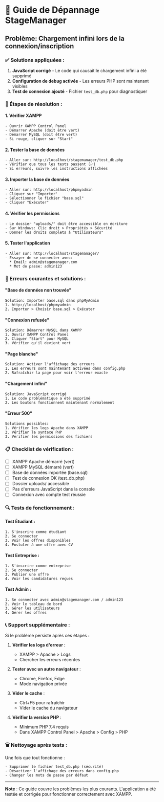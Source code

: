 # 🔧 Guide de Dépannage StageManager

## Problème: Chargement infini lors de la connexion/inscription

### ✅ Solutions appliquées :

1. **JavaScript corrigé** - Le code qui causait le chargement infini a été supprimé
2. **Configuration de debug activée** - Les erreurs PHP sont maintenant visibles
3. **Test de connexion ajouté** - Fichier `test_db.php` pour diagnostiquer

### 🚀 Étapes de résolution :

#### 1. Vérifier XAMPP
```
- Ouvrir XAMPP Control Panel
- Démarrer Apache (doit être vert)
- Démarrer MySQL (doit être vert)
- Si rouge, cliquer sur "Start"
```

#### 2. Tester la base de données
```
- Aller sur: http://localhost/stagemanager/test_db.php
- Vérifier que tous les tests passent (✅)
- Si erreurs, suivre les instructions affichées
```

#### 3. Importer la base de données
```
- Aller sur: http://localhost/phpmyadmin
- Cliquer sur "Importer"
- Sélectionner le fichier "base.sql"
- Cliquer "Exécuter"
```

#### 4. Vérifier les permissions
```
- Le dossier "uploads/" doit être accessible en écriture
- Sur Windows: Clic droit > Propriétés > Sécurité
- Donner les droits complets à "Utilisateurs"
```

#### 5. Tester l'application
```
- Aller sur: http://localhost/stagemanager/
- Essayer de se connecter avec:
  * Email: admin@stagemanager.com
  * Mot de passe: admin123
```

### 🐛 Erreurs courantes et solutions :

#### "Base de données non trouvée"
```
Solution: Importer base.sql dans phpMyAdmin
1. http://localhost/phpmyadmin
2. Importer > Choisir base.sql > Exécuter
```

#### "Connexion refusée"
```
Solution: Démarrer MySQL dans XAMPP
1. Ouvrir XAMPP Control Panel
2. Cliquer "Start" pour MySQL
3. Vérifier qu'il devient vert
```

#### "Page blanche"
```
Solution: Activer l'affichage des erreurs
1. Les erreurs sont maintenant activées dans config.php
2. Rafraîchir la page pour voir l'erreur exacte
```

#### "Chargement infini"
```
Solution: JavaScript corrigé
1. Le code problématique a été supprimé
2. Les boutons fonctionnent maintenant normalement
```

#### "Erreur 500"
```
Solutions possibles:
1. Vérifier les logs Apache dans XAMPP
2. Vérifier la syntaxe PHP
3. Vérifier les permissions des fichiers
```

### 📋 Checklist de vérification :

- [ ] XAMPP Apache démarré (vert)
- [ ] XAMPP MySQL démarré (vert)
- [ ] Base de données importée (base.sql)
- [ ] Test de connexion OK (test_db.php)
- [ ] Dossier uploads/ accessible
- [ ] Pas d'erreurs JavaScript dans la console
- [ ] Connexion avec compte test réussie

### 🔍 Tests de fonctionnement :

#### Test Étudiant :
```
1. S'inscrire comme étudiant
2. Se connecter
3. Voir les offres disponibles
4. Postuler à une offre avec CV
```

#### Test Entreprise :
```
1. S'inscrire comme entreprise
2. Se connecter
3. Publier une offre
4. Voir les candidatures reçues
```

#### Test Admin :
```
1. Se connecter avec admin@stagemanager.com / admin123
2. Voir le tableau de bord
3. Gérer les utilisateurs
4. Gérer les offres
```

### 📞 Support supplémentaire :

Si le problème persiste après ces étapes :

1. **Vérifier les logs d'erreur** :
   - XAMPP > Apache > Logs
   - Chercher les erreurs récentes

2. **Tester avec un autre navigateur** :
   - Chrome, Firefox, Edge
   - Mode navigation privée

3. **Vider le cache** :
   - Ctrl+F5 pour rafraîchir
   - Vider le cache du navigateur

4. **Vérifier la version PHP** :
   - Minimum PHP 7.4 requis
   - Dans XAMPP Control Panel > Apache > Config > PHP

### 🗑️ Nettoyage après tests :

Une fois que tout fonctionne :
```
- Supprimer le fichier test_db.php (sécurité)
- Désactiver l'affichage des erreurs dans config.php
- Changer les mots de passe par défaut
```

---

**Note** : Ce guide couvre les problèmes les plus courants. L'application a été testée et corrigée pour fonctionner correctement avec XAMPP.
